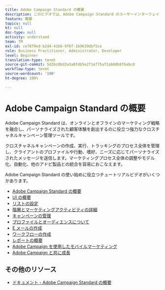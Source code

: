 ```yaml
---
title: Adobe Campaign Standard の概要
description: このビデオでは、Adobe Campaign Standard のユーザーインターフェイス、主な機能、およびコア機能の概要を説明します。
feature: 概要
topics: null
kt: null
doc-type: null
activity: understand
team: TM
exl-id: ce78f9ed-b2d4-4166-9f6f-1b9639dbf5ce
role: Business Practitioner, Administrator, Developer
level: Beginner
translation-type: tm+mt
source-git-commit: 5d2bc8bd3a3a0fdb5e2f1ef75af2ab60b8f6abc8
workflow-type: tm+mt
source-wordcount: '190'
ht-degree: 100%

---
```


# Adobe Campaign Standard の概要

Adobe Campaign Standard は、オンラインとオフラインのマーケティング戦略を融合し、パーソナライズされた顧客体験を創出するのに役立つ強力なクロスチャネルキャンペーン管理ツールです。

クロスチャネルキャンペーンの作成、実行、トラッキングのプロセス全体を管理し、クライアントのプロファイルや行動、嗜好、ニーズに応じてパーソナライズされたメッセージを送信します。マーケティングプロセス全体の調整やモデル化、自動化、他のアドビ製品との統合を容易におこなえます。

Adobe Campaign Standard の使い始めに役立つチュートリアルビデオがいくつかあります。

* [Adobe Campaign Standard の概要](/help/getting-started/adobe-campaign-standard-introduction.md)
* [UI の概要](/help/getting-started/getting-started-with-the-ui.md)
* [リストの設定](/help/getting-started/configure-a-list.md)
* [階層とマーケティングアクティビティの詳細](/help/getting-started/explore-hierarchy-and-marketing-activities.md)
* [キャンペーンの管理](/help/getting-started/managing-campaigns.md)
* [プロファイルとオーディエンスについて](/help/getting-started/understanding-profiles-and-audiences.md)
* [E メールの作成](https://experienceleague.adobe.com/docs/campaign-standard-learn/tutorials/communication-channels/email/create-email-from-homepage.html?lang=ja)
* [ワークフローの作成](/help/managing-processes-and-data/creating-a-workflow.md)
* [レポートの概要](/help/getting-started/reporting-with-adobe-campaign-introduction.md)
* [Adobe Campaign を使用したモバイルマーケティング](/help/getting-started/mobile-marketing-with-adobe-campaign.md)
* [Adobe Campaign と共に成長](/help/getting-started/growing-with-adobe-campaign.md)

## その他のリソース

* [ドキュメント - Adobe Campaign Standard の概要](https://docs.adobe.com/content/help/ja-JP/campaign-standard/using/getting-started/about-campaign-standard.html)
